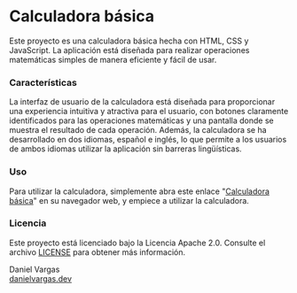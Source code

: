 # Calculadora básica
Este proyecto es una calculadora básica hecha con HTML, CSS y JavaScript. La aplicación está diseñada para realizar operaciones matemáticas simples de manera eficiente y fácil de usar.

### Características
La interfaz de usuario de la calculadora está diseñada para proporcionar una experiencia intuitiva y atractiva para el usuario, con botones claramente identificados para las operaciones matemáticas y una pantalla donde se muestra el resultado de cada operación. Además, la calculadora se ha desarrollado en dos idiomas, español e inglés, lo que permite a los usuarios de ambos idiomas utilizar la aplicación sin barreras lingüísticas.

### Uso
Para utilizar la calculadora, simplemente abra este enlace "[Calculadora básica](https://esdanielvargas.github.io/calculator/)" en su navegador web, y empiece a utilizar la calculadora.

### Licencia
Este proyecto está licenciado bajo la Licencia Apache 2.0. Consulte el archivo [LICENSE](https://github.com/esdanielvargas/calculator/blob/main/LICENSE) para obtener más información.

Daniel Vargas<br>
[danielvargas.dev](https://danielvargas.dev?utm_source=github&utm_medium=repository&utm_campaign=calculator)
